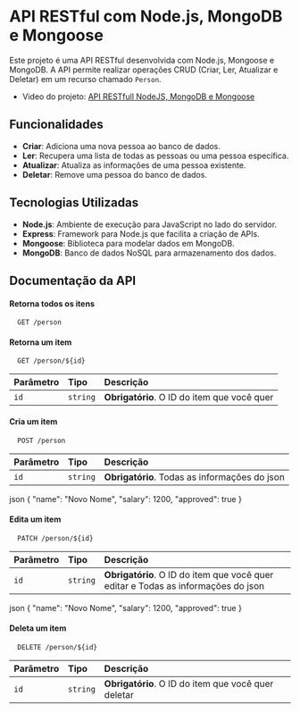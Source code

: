 
#  API RESTful com Node.js, MongoDB e Mongoose

Este projeto é uma API RESTful desenvolvida com Node.js, Mongoose e MongoDB. A API permite realizar operações CRUD (Criar, Ler, Atualizar e Deletar) em um recurso chamado `Person`.

- Video do projeto: [API RESTfull NodeJS, MongoDB e Mongoose]()


## Funcionalidades

- **Criar**: Adiciona uma nova pessoa ao banco de dados.
- **Ler**: Recupera uma lista de todas as pessoas ou uma pessoa específica.
- **Atualizar**: Atualiza as informações de uma pessoa existente.
- **Deletar**: Remove uma pessoa do banco de dados.

## Tecnologias Utilizadas

- **Node.js**: Ambiente de execução para JavaScript no lado do servidor.
- **Express**: Framework para Node.js que facilita a criação de APIs.
- **Mongoose**: Biblioteca para modelar dados em MongoDB.
- **MongoDB**: Banco de dados NoSQL para armazenamento dos dados.

## Documentação da API

#### Retorna todos os itens

```http
  GET /person
```

#### Retorna um item

```http
  GET /person/${id}
```

| Parâmetro   | Tipo       | Descrição                                   |
| :---------- | :--------- | :------------------------------------------ |
| `id`      | `string` | **Obrigatório**. O ID do item que você quer |

#### Cria um item

```http
  POST /person
```

| Parâmetro   | Tipo       | Descrição                                   |
| :---------- | :--------- | :------------------------------------------ |
| `id`      | `string` | **Obrigatório**. Todas as informações do json|

json
{
    "name": "Novo Nome",
    "salary": 1200,
    "approved": true
}

#### Edita um item

```http
  PATCH /person/${id}
```

| Parâmetro   | Tipo       | Descrição                                   |
| :---------- | :--------- | :------------------------------------------ |
| `id`      | `string` | **Obrigatório**. O ID do item que você quer editar e Todas as informações do json|

json
{
    "name": "Novo Nome",
    "salary": 1200,
    "approved": true
}

#### Deleta um item

```http
  DELETE /person/${id}
```

| Parâmetro   | Tipo       | Descrição                                   |
| :---------- | :--------- | :------------------------------------------ |
| `id`      | `string` | **Obrigatório**. O ID do item que você quer deletar|






